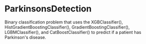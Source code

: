 # ParkinsonsDetection
Binary classification problem that uses the XGBClassifier(), HistGradientBoostingClassifier(), GradientBoostingClassifier(), LGBMClassifier(), and CatBoostClassifier() to predict if a patient has Parkinson's disease.
